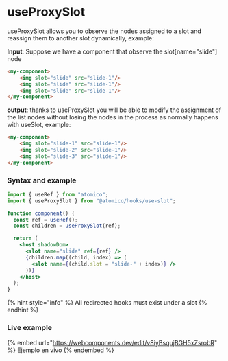# useProxySlot

useProxySlot allows you to observe the nodes assigned to a slot and reassign them to another slot dynamically, example:

**Input**: Suppose we have a component that observe the slot\[name="slide"] node

```html
<my-component>
    <img slot="slide" src="slide-1"/>
    <img slot="slide" src="slide-1"/>
    <img slot="slide" src="slide-1"/>
</my-component>
```

**output**: thanks to useProxySlot you will be able to modify the assignment of the list nodes without losing the nodes in the process as normally happens with useSlot, example:

```html
<my-component>
    <img slot="slide-1" src="slide-1"/>
    <img slot="slide-2" src="slide-1"/>
    <img slot="slide-3" src="slide-1"/>
</my-component>
```

### Syntax and example

```jsx
import { useRef } from "atomico";
import { useProxySlot } from "@atomico/hooks/use-slot";

function component() {
  const ref = useRef();
  const children = useProxySlot(ref);

  return (
    <host shadowDom>
      <slot name="slide" ref={ref} />
      {children.map((child, index) => (
        <slot name={(child.slot = "slide-" + index)} />
      ))}
    </host>
  );
}
```

{% hint style="info" %}
All redirected hooks must exist under a slot
{% endhint %}

### Live example

{% embed url="https://webcomponents.dev/edit/v8iyBsqujBGH5xZsrobR" %}
Ejemplo en vivo
{% endembed %}
